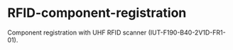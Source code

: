 # RFID-component-registration
Component registration with UHF RFID scanner (IUT-F190-B40-2V1D-FR1-01).
